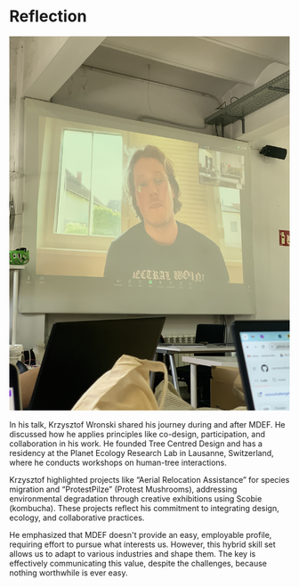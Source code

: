 # Reflection

![](../../../images/Bearbeitet/IMG_0681.JPG)


In his talk, Krzysztof Wronski shared his journey during and after MDEF. He discussed how he applies principles like co-design, participation, and collaboration in his work. He founded Tree Centred Design and has a residency at the Planet Ecology Research Lab in Lausanne, Switzerland, where he conducts workshops on human-tree interactions.

Krzysztof highlighted projects like “Aerial Relocation Assistance” for species migration and “ProtestPilze” (Protest Mushrooms), addressing environmental degradation through creative exhibitions using Scobie (kombucha). These projects reflect his commitment to integrating design, ecology, and collaborative practices.

He emphasized that MDEF doesn't provide an easy, employable profile, requiring effort to pursue what interests us. However, this hybrid skill set allows us to adapt to various industries and shape them. The key is effectively communicating this value, despite the challenges, because nothing worthwhile is ever easy.